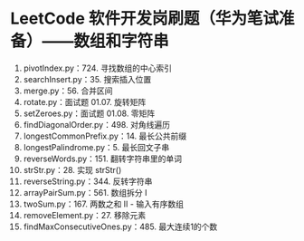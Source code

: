 # LeetCode 软件开发岗刷题（华为笔试准备）——数组和字符串
1. pivotIndex.py：724. 寻找数组的中心索引
2. searchInsert.py：35. 搜索插入位置
3. merge.py：56. 合并区间
4. rotate.py：面试题 01.07. 旋转矩阵
5. setZeroes.py：面试题 01.08. 零矩阵
6. findDiagonalOrder.py：498. 对角线遍历
7. longestCommonPrefix.py：14. 最长公共前缀
8. longestPalindrome.py：5. 最长回文子串
9. reverseWords.py：151. 翻转字符串里的单词
10. strStr.py：28. 实现 strStr()
11. reverseString.py：344. 反转字符串
12. arrayPairSum.py：561. 数组拆分 I
13. twoSum.py：167. 两数之和 II - 输入有序数组
14. removeElement.py：27. 移除元素
15. findMaxConsecutiveOnes.py：485. 最大连续1的个数